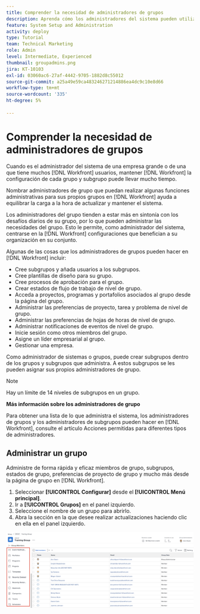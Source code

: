 ```yaml
---
title: Comprender la necesidad de administradores de grupos
description: Aprenda cómo los administradores del sistema pueden utilizar los administradores de grupos para mantener la configuración de  [!DNL Workfront]  y, al mismo tiempo, dar a los grupos más control sobre su trabajo.
feature: System Setup and Administration
activity: deploy
type: Tutorial
team: Technical Marketing
role: Admin
level: Intermediate, Experienced
thumbnail: groupadmins.png
jira: KT-10103
exl-id: 03060ac6-27af-4442-9705-1882d8c55012
source-git-commit: a25a49e59ca483246271214886ea4dc9c10e8d66
workflow-type: tm+mt
source-wordcount: '335'
ht-degree: 5%

---
```


# Comprender la necesidad de administradores de grupos

<!---
21.4 updates have been made
--->

Cuando es el administrador del sistema de una empresa grande o de una que tiene muchos [!DNL Workfront] usuarios, mantener [!DNL Workfront] la configuración de cada grupo y subgrupo puede llevar mucho tiempo.

Nombrar administradores de grupo que puedan realizar algunas funciones administrativas para sus propios grupos en [!DNL Workfront] ayuda a equilibrar la carga a la hora de actualizar y mantener el sistema.

Los administradores del grupo tienden a estar más en sintonía con los desafíos diarios de su grupo, por lo que pueden administrar las necesidades del grupo. Esto le permite, como administrador del sistema, centrarse en la [!DNL Workfront] configuraciones que benefician a su organización en su conjunto.

Algunas de las cosas que los administradores de grupos pueden hacer en [!DNL Workfront] incluir:

* Cree subgrupos y añada usuarios a los subgrupos.
* Cree plantillas de diseño para su grupo.
* Cree procesos de aprobación para el grupo.
* Crear estados de flujo de trabajo de nivel de grupo.
* Acceda a proyectos, programas y portafolios asociados al grupo desde la página del grupo.
* Administrar las preferencias de proyecto, tarea y problema de nivel de grupo.
* Administrar las preferencias de hojas de horas de nivel de grupo.
* Administrar notificaciones de eventos de nivel de grupo.
* Inicie sesión como otros miembros del grupo.
* Asigne un líder empresarial al grupo.
* Gestionar una empresa.

Como administrador de sistemas o grupos, puede crear subgrupos dentro de los grupos y subgrupos que administra. A estos subgrupos se les pueden asignar sus propios administradores de grupo.

>[!NOTE]
>
>Hay un límite de 14 niveles de subgrupos en un grupo.

**Más información sobre los administradores de grupo**

<!---
bullet points below need hyperlinks
--->

Para obtener una lista de lo que administra el sistema, los administradores de grupos y los administradores de subgrupos pueden hacer en [!DNL Workfront], consulte el artículo Acciones permitidas para diferentes tipos de administradores.

## Administrar un grupo

Administre de forma rápida y eficaz miembros de grupo, subgrupos, estados de grupo, preferencias de proyecto de grupo y mucho más desde la página de grupo en [!DNL Workfront].

1. Seleccionar **[!UICONTROL Configurar]** desde el **[!UICONTROL Menú principal]**.
1. Ir a **[!UICONTROL Grupos]** en el panel izquierdo.
1. Seleccione el nombre de un grupo para abrirlo.
1. Abra la sección en la que desee realizar actualizaciones haciendo clic en ella en el panel izquierdo.

![Página de grupo](assets/admin-fund-manage-a-group.png)

<!---
learn more URLs
Create and manage groups 
Create and manage subgroups 
Business leader overview 
--->
